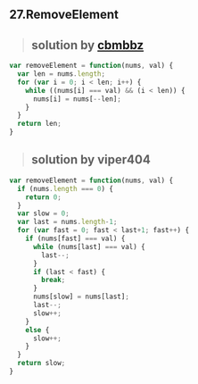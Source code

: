 ## 27.RemoveElement
> ## solution by [cbmbbz](https://discuss.leetcode.com/topic/5205/9-line-java-solution)

```javascript
var removeElement = function(nums, val) {
  var len = nums.length;
  for (var i = 0; i < len; i++) {
    while ((nums[i] === val) && (i < len)) {
      nums[i] = nums[--len];
    }
  }
  return len;
}
```
> ## solution by viper404

```javascript
var removeElement = function(nums, val) {
  if (nums.length === 0) {
    return 0;
  }
  var slow = 0;
  var last = nums.length-1;
  for (var fast = 0; fast < last+1; fast++) {
    if (nums[fast] === val) {
      while (nums[last] === val) {
        last--;
      }
      if (last < fast) {
        break;
      }
      nums[slow] = nums[last];
      last--;
      slow++;
    }
    else {
      slow++;
    }
  }
  return slow;
}
```
